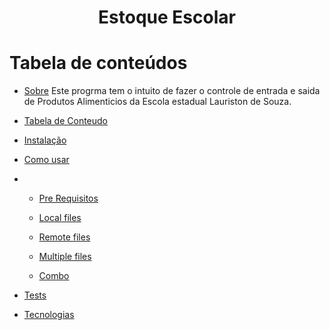 <h1 align="center">Estoque Escolar</h1>

Tabela de conteúdos
=================
<!--ts-->
   * [Sobre](#Sobre)
   Este progrma tem o intuito de  fazer o controle de entrada e saida de Produtos Alimenticios da  Escola estadual Lauriston de Souza.
   
   * [Tabela de Conteudo](#tabela-de-conteudo)
   * [Instalação](#instalacao)
   * [Como usar](#como-usar)
   * 
      * [Pre Requisitos](#pre-requisitos)
      
      * [Local files](#local-files)
      * [Remote files](#remote-files)
      * [Multiple files](#multiple-files)
      * [Combo](#combo)
   * [Tests](#testes)
   * [Tecnologias](#tecnologias)
<!--te-->
